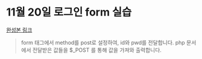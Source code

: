 # 11월 20일 로그인 form 실습

[완성본 링크](http://teen0132.dothome.co.kr/phpFile2/problem1.php)

> form 태그에서 method를 post로 설정하여, id와 pwd를 전달합니다.
> php 문서에서 전달받은 값들을 $_POST 를 통해 값을 가져와 출력합니다.